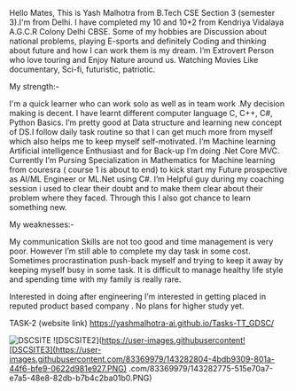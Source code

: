 Hello Mates, This is Yash Malhotra from B.Tech CSE Section 3 (semester 3).I'm from Delhi.
I have completed my 10 and 10+2 from Kendriya Vidalaya A.G.C.R Colony Delhi CBSE. Some of my hobbies are Discussion about national problems, playing E-sports and definitely Coding and thinking about future and how I can work them is my dream. I’m Extrovert Person who love touring and Enjoy Nature around us. Watching Movies Like documentary, Sci-fi, futuristic, patriotic.

My strength:-

I'm a quick learner who can work solo as well as in team work .My decision making is decent. I have learnt different computer language C, C++, C#, Python Basics. I’m pretty good at Data structure and learning new concept of DS.I follow daily task routine so that I can get much more from myself which also helps me to keep myself self-motivated. I’m Machine learning Artificial intelligence Enthusiast and for Back-up I’m doing .Net Core MVC. Currently I’m Pursing Specialization in Mathematics for Machine learning from couresra ( course 1 is about to end) to kick start my Future prospective as AI/ML Engineer or ML.Net using C#. I’m Helpful guy during my coaching session i used to clear their doubt and to make them clear about their problem where they faced. Through this I also got chance to learn something new.

My weaknesses:-

My communication Skills are not too good and time management is very poor. However I’m still able to complete my day task in some cost. Sometimes procrastination push-back myself and trying to keep it away by keeping myself busy in some task. It is difficult to manage healthy life style and spending time with my family is really rare.

Interested in doing after engineering
I’m interested in getting placed in reputed product based company . No plans for higher study yet.


TASK-2 (website link) https://yashmalhotra-ai.github.io/Tasks-TT_GDSC/ 

![DSCSITE](https://user-images.githubusercontent.com/83369979/143282663-e5954307-4a91-49a0-911c-32a025b488f7.PNG)
![DSCSITE2](https://user-images.githubusercontent![DSCSITE3](https://user-images.githubusercontent.com/83369979/143282804-4bdb9309-801a-44f6-bfe9-0622d981e927.PNG)
.com/83369979/143282775-515e70a7-e7a5-48e8-82db-b7b4c2ba01b0.PNG)

